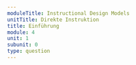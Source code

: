 ```yaml
---
moduleTitle: Instructional Design Models
unitTitle: Direkte Instruktion
title: Einführung
module: 4
unit: 1
subunit: 0
type: question
---
```


<singlechoice id="7"></singlechoice>